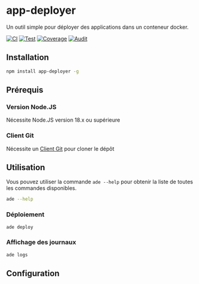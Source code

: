 # app-deployer

Un outil simple pour déployer des applications dans un conteneur docker.

[![CI](https://github.com/sumor-cloud/app-deployer/actions/workflows/ci.yml/badge.svg)](https://github.com/sumor-cloud/app-deployer/actions/workflows/ci.yml)
[![Test](https://github.com/sumor-cloud/app-deployer/actions/workflows/ut.yml/badge.svg)](https://github.com/sumor-cloud/app-deployer/actions/workflows/ut.yml)
[![Coverage](https://github.com/sumor-cloud/app-deployer/actions/workflows/coverage.yml/badge.svg)](https://github.com/sumor-cloud/app-deployer/actions/workflows/coverage.yml)
[![Audit](https://github.com/sumor-cloud/app-deployer/actions/workflows/audit.yml/badge.svg)](https://github.com/sumor-cloud/app-deployer/actions/workflows/audit.yml)

## Installation

```bash
npm install app-deployer -g
```

## Prérequis

### Version Node.JS

Nécessite Node.JS version 18.x ou supérieure

### Client Git

Nécessite un [Client Git](https://git-scm.com/) pour cloner le dépôt

## Utilisation

Vous pouvez utiliser la commande `ade --help` pour obtenir la liste de toutes les commandes disponibles.

```bash
ade --help
```

### Déploiement

```bash
ade deploy
```

### Affichage des journaux

```bash
ade logs
```

## Configuration
